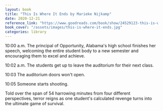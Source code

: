 ```yaml
---
layout: book
title: "This Is Where It Ends by Marieke Nijkamp"
date: 2020-12-21
reference_link: "https://www.goodreads.com/book/show/24529123-this-is-where-it-ends"
book_cover: "/assets/images/this-is-where-it-ends.jpg"
categories: library
---
```


10:00 a.m.
The principal of Opportunity, Alabama's high school finishes her speech, welcoming the entire student body to a new semester and encouraging them to excel and achieve.

10:02 a.m.
The students get up to leave the auditorium for their next class.

10:03
The auditorium doors won't open.

10:05
Someone starts shooting.

Told over the span of 54 harrowing minutes from four different perspectives, terror reigns as one student's calculated revenge turns into the ultimate game of survival.
